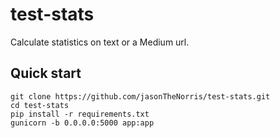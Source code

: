 # test-stats

Calculate statistics on text or a Medium url.

## Quick start
```
git clone https://github.com/jasonTheNorris/test-stats.git
cd test-stats
pip install -r requirements.txt
gunicorn -b 0.0.0.0:5000 app:app
```
